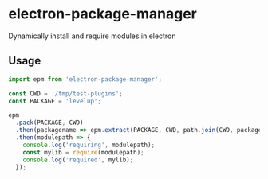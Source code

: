 # electron-package-manager
Dynamically install and require modules in electron

## Usage
```javascript
import epm from 'electron-package-manager';

const CWD = '/tmp/test-plugins';
const PACKAGE = 'levelup';

epm
  .pack(PACKAGE, CWD)
  .then(packagename => epm.extract(PACKAGE, CWD, path.join(CWD, packagename)))
  .then(modulepath => {
    console.log('requiring', modulepath);
    const mylib = require(modulepath);
    console.log('required', mylib);
  });
```